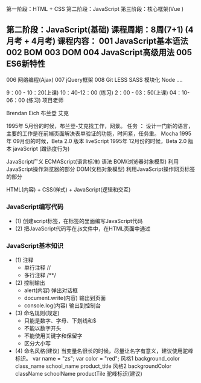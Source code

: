 第一阶段：HTML + CSS
第二阶段：JavaScript
第三阶段：核心框架(Vue )



第二阶段：JavaScript(基础)
课程周期：8周(7+1)  (4 月考 + 4月考)
课程内容：
  001 JavaScript基本语法
  002 BOM 
  003 DOM
  004 JavaScript高级用法
  005 ES6新特性
  --------
  006 网络编程(Ajax)
  007 jQuery框架
  008 Git LESS SASS 模块化 Node ....


9：00 - 10：20(上课)  10：40-12：00 (练习)
2：00 - 03：50(上课)  04：10-06：00 (练习)  项目老师


Brendan Eich 布兰登 艾克

1995年 5月份的时候，布兰登-艾克找工作，网景。 
任务 ： 设计一门新的语言，主要的工作是在前端页面解决表单验证的功能，时间紧，任务重。 Mocha
1995年 09月份的时候，Beta 2.0 版本 liveScript
1995年 12月份的时候，Beta 2.0 版本 javaScript  (蹭热度行为)

JavaScript广义
  ECMAScript(语言标准)  语法
  BOM(浏览器对象模型)    利用JavaScript操作浏览器的部分
  DOM(文档对象模型)      利用JavaScript操作网页标签的部分


HTML(内容) + CSS(样式) + JavaScript(逻辑和交互)
  


### JavaScript编写代码
  * (1) 创建script标签，在标签的里面编写JavaScript代码  <script> 代码 </script>
  * (2) 把JavaScript代码写在.js文件中，在HTML页面中通过 <script src=路径></script>

### JavaScript基本知识
  * (1) 注释
    - 单行注释  //
    - 多行注释  /**/
  * (2) 控制输出
    - alert(内容)            弹出对话框
    - document.write(内容)   输出到页面
    - console.log(内容)      输出到控制台
  * (3) 命名规则(规定)
    - 只能是数字、字母、下划线和$
    - 不能以数字开头
    - 不能使用关键字和保留字
    - 区分大小写
  * (4) 命名风格(建议) 当变量名很长的时候，尽量让名字有意义，建议使用驼峰标识。
    var name = "zs";
    var color = "red";
    风格1 background_color class_name school_name product_title
    风格2 backgroundColor  className  schoolName  productTile 驼峰标识(建议)
   



 